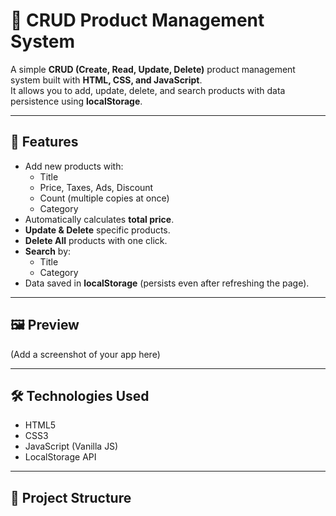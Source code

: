 # 🛒 CRUD Product Management System

A simple **CRUD (Create, Read, Update, Delete)** product management system built with **HTML, CSS, and JavaScript**.  
It allows you to add, update, delete, and search products with data persistence using **localStorage**.

---

## 🚀 Features
- Add new products with:
  - Title
  - Price, Taxes, Ads, Discount
  - Count (multiple copies at once)
  - Category
- Automatically calculates **total price**.
- **Update & Delete** specific products.
- **Delete All** products with one click.
- **Search** by:
  - Title
  - Category
- Data saved in **localStorage** (persists even after refreshing the page).

---

## 🖼️ Preview
(Add a screenshot of your app here)

---

## 🛠️ Technologies Used
- HTML5
- CSS3
- JavaScript (Vanilla JS)
- LocalStorage API

---

## 📂 Project Structure
